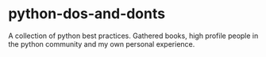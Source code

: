 # python-dos-and-donts
A collection of python best practices. Gathered books, high profile people in the python community and my own personal experience.
